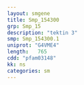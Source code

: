 ```yaml
---
layout: smgene
title: Smp_154300
grp: Smp_15
description: "tektin 3"
smp: Smp_154300.1
uniprot: "G4VME4"
length:   765
cdd: "pfam03148"
kk: ns
categories: sm
---
```

